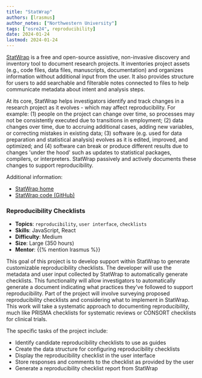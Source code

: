 ```yaml
---
title: "StatWrap"
authors: [lrasmus]
author_notes: ["Northwestern University"]
tags: ["osre24", reproducibility]
date: 2024-01-24
lastmod: 2024-01-24
---
```


[StatWrap](https://sites.northwestern.edu/statwrap/) is a free and open-source assistive, non-invasive discovery and inventory tool to document research projects. It inventories project assets (e.g., code files, data files, manuscripts, documentation) and organizes information without additional input from the user. It also provides structure for users to add searchable and filterable notes connected to files to help communicate metadata about intent and analysis steps.

At its core, StatWrap helps investigators identify and track changes in a research project as it evolves - which may affect reproducibility. For example: (1) people on the project can change over time, so processes may not be consistently executed due to transitions in employment; (2) data changes over time, due to accruing additional cases, adding new variables, or correcting mistakes in existing data; (3) software (e.g. used for data preparation and statistical analysis) evolves as it is edited, improved, and optimized; and (4) software can break or produce different results due to changes 'under the hood' such as updates to statistical packages, compilers, or interpreters. StatWrap passively and actively documents these changes to support reproducibility.

Additional information:

* [StatWrap home](https://sites.northwestern.edu/statwrap/)
* [StatWrap code (GitHub)](https://github.com/stattag/statwrap)

### Reproducibility Checklists

- **Topics**: `reproducibility`, `user interface`, `checklists`
- **Skills**: JavaScript, React
- **Difficulty**: Medium
- **Size**: Large (350 hours)
- **Mentor**: {{% mention lrasmus %}}

This goal of this project is to develop support within StatWrap to generate customizable reproducibility checklists. The developer will use the metadata and user input collected by StatWrap to automatically generate checklists. This functionality will allow investigators to automatically generate a document indicating what practices they've followed to support reproducibility. Part of the project will involve surveying proposed reproducibility checklists and considering what to implement in StatWrap. This work will take a systematic approach to documenting reproducibility, much like PRISMA checklists for systematic reviews or CONSORT checklists for clinical trials.

The specific tasks of the project include:

* Identify candidate reproducibility checklists to use as guides
* Create the data structure for configuring reproducibility checklists
* Display the reproducibility checklist in the user interface
* Store responses and comments to the checklist as provided by the user
* Generate a reproducibility checklist report from StatWrap


